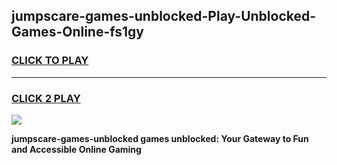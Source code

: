 
## jumpscare-games-unblocked-Play-Unblocked-Games-Online-fs1gy
<h3>
<a href="https://premium76.site?title=jumpscare-games-unblocked&ref=24A">CLICK TO PLAY</a></h3>
<hr>

<h3>
<a href="https://premium76.site?title=jumpscare-games-unblocked&ref=24A">CLICK 2 PLAY</a>
  
</h3>

<a href="https://premium76.site?title=jumpscare-games-unblocked&ref=24A"><img src="https://clearcache.store/games.png"></a>


**jumpscare-games-unblocked games unblocked: Your Gateway to Fun and Accessible Online Gaming**
